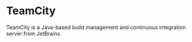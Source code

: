 # TeamCity

TeamCity is a Java-based build management and continuous integration server from JetBrains.